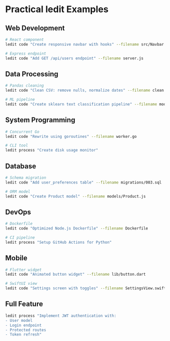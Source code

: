 # Practical ledit Examples

## Web Development
```bash
# React component
ledit code "Create responsive navbar with hooks" --filename src/Navbar.jsx

# Express endpoint
ledit code "Add GET /api/users endpoint" --filename server.js
```

## Data Processing
```bash
# Pandas cleaning
ledit code "Clean CSV: remove nulls, normalize dates" --filename clean.py

# ML pipeline
ledit code "Create sklearn text classification pipeline" --filename model.py
```

## System Programming
```bash
# Concurrent Go
ledit code "Rewrite using goroutines" --filename worker.go

# CLI tool
ledit process "Create disk usage monitor"
```

## Database
```bash
# Schema migration
ledit code "Add user_preferences table" --filename migrations/003.sql

# ORM model
ledit code "Create Product model" --filename models/Product.js
```

## DevOps
```bash
# Dockerfile
ledit code "Optimized Node.js Dockerfile" --filename Dockerfile

# CI pipeline
ledit process "Setup GitHub Actions for Python"
```

## Mobile
```bash
# Flutter widget
ledit code "Animated button widget" --filename lib/button.dart

# SwiftUI view
ledit code "Settings screen with toggles" --filename SettingsView.swift
```

## Full Feature
```bash
ledit process "Implement JWT authentication with:
- User model
- Login endpoint
- Protected routes
- Token refresh"